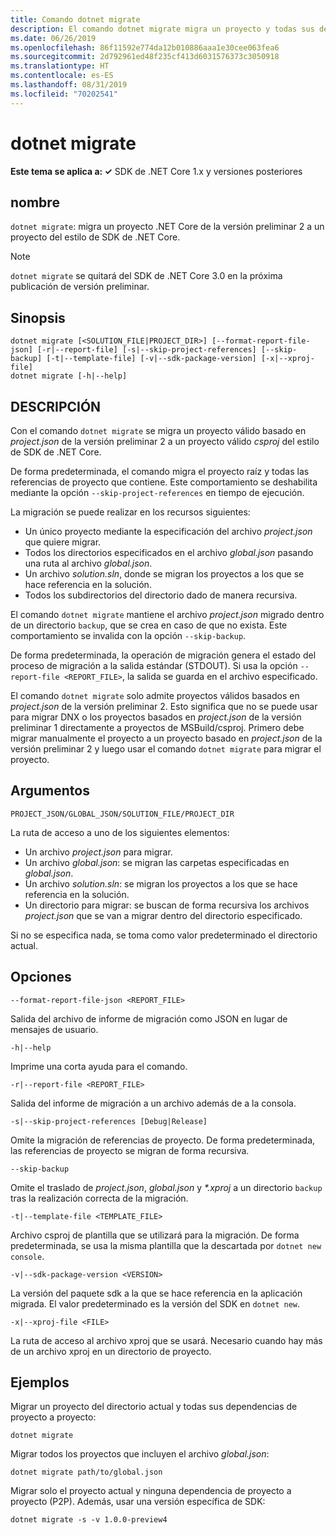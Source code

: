 ```yaml
---
title: Comando dotnet migrate
description: El comando dotnet migrate migra un proyecto y todas sus dependencias.
ms.date: 06/26/2019
ms.openlocfilehash: 86f11592e774da12b010886aaa1e30cee063fea6
ms.sourcegitcommit: 2d792961ed48f235cf413d6031576373c3050918
ms.translationtype: HT
ms.contentlocale: es-ES
ms.lasthandoff: 08/31/2019
ms.locfileid: "70202541"
---
```

# <a name="dotnet-migrate"></a>dotnet migrate

**Este tema se aplica a: ✓** SDK de .NET Core 1.x y versiones posteriores

<!-- todo: uncomment when all CLI commands are reviewed
[!INCLUDE [topic-appliesto-net-core-all](../../../includes/topic-appliesto-net-core-all.md)]
-->

## <a name="name"></a>nombre

`dotnet migrate`: migra un proyecto .NET Core de la versión preliminar 2 a un proyecto del estilo de SDK de .NET Core.

> [!NOTE]
> `dotnet migrate` se quitará del SDK de .NET Core 3.0 en la próxima publicación de versión preliminar.

## <a name="synopsis"></a>Sinopsis

```console
dotnet migrate [<SOLUTION_FILE|PROJECT_DIR>] [--format-report-file-json] [-r|--report-file] [-s|--skip-project-references] [--skip-backup] [-t|--template-file] [-v|--sdk-package-version] [-x|--xproj-file]
dotnet migrate [-h|--help]
```

## <a name="description"></a>DESCRIPCIÓN

Con el comando `dotnet migrate` se migra un proyecto válido basado en *project.json* de la versión preliminar 2 a un proyecto válido *csproj* del estilo de SDK de .NET Core.

De forma predeterminada, el comando migra el proyecto raíz y todas las referencias de proyecto que contiene. Este comportamiento se deshabilita mediante la opción `--skip-project-references` en tiempo de ejecución.

La migración se puede realizar en los recursos siguientes:

* Un único proyecto mediante la especificación del archivo *project.json* que quiere migrar.
* Todos los directorios especificados en el archivo *global.json* pasando una ruta al archivo *global.json*.
* Un archivo *solution.sln*, donde se migran los proyectos a los que se hace referencia en la solución.
* Todos los subdirectorios del directorio dado de manera recursiva.

El comando `dotnet migrate` mantiene el archivo *project.json* migrado dentro de un directorio `backup`, que se crea en caso de que no exista. Este comportamiento se invalida con la opción `--skip-backup`.

De forma predeterminada, la operación de migración genera el estado del proceso de migración a la salida estándar (STDOUT). Si usa la opción `--report-file <REPORT_FILE>`, la salida se guarda en el archivo especificado.

El comando `dotnet migrate` solo admite proyectos válidos basados en *project.json* de la versión preliminar 2. Esto significa que no se puede usar para migrar DNX o los proyectos basados en *project.json* de la versión preliminar 1 directamente a proyectos de MSBuild/csproj. Primero debe migrar manualmente el proyecto a un proyecto basado en *project.json* de la versión preliminar 2 y luego usar el comando `dotnet migrate` para migrar el proyecto.

## <a name="arguments"></a>Argumentos

`PROJECT_JSON/GLOBAL_JSON/SOLUTION_FILE/PROJECT_DIR`

La ruta de acceso a uno de los siguientes elementos:

* Un archivo *project.json* para migrar.
* Un archivo *global.json*: se migran las carpetas especificadas en *global.json*.
* Un archivo *solution.sln*: se migran los proyectos a los que se hace referencia en la solución.
* Un directorio para migrar: se buscan de forma recursiva los archivos *project.json* que se van a migrar dentro del directorio especificado.

Si no se especifica nada, se toma como valor predeterminado el directorio actual.

## <a name="options"></a>Opciones

`--format-report-file-json <REPORT_FILE>`

Salida del archivo de informe de migración como JSON en lugar de mensajes de usuario.

`-h|--help`

Imprime una corta ayuda para el comando.

`-r|--report-file <REPORT_FILE>`

Salida del informe de migración a un archivo además de a la consola.

`-s|--skip-project-references [Debug|Release]`

Omite la migración de referencias de proyecto. De forma predeterminada, las referencias de proyecto se migran de forma recursiva.

`--skip-backup`

Omite el traslado de *project.json*, *global.json* y *\*.xproj* a un directorio `backup` tras la realización correcta de la migración.

`-t|--template-file <TEMPLATE_FILE>`

Archivo csproj de plantilla que se utilizará para la migración. De forma predeterminada, se usa la misma plantilla que la descartada por `dotnet new console`.

`-v|--sdk-package-version <VERSION>`

La versión del paquete sdk a la que se hace referencia en la aplicación migrada. El valor predeterminado es la versión del SDK en `dotnet new`.

`-x|--xproj-file <FILE>`

La ruta de acceso al archivo xproj que se usará. Necesario cuando hay más de un archivo xproj en un directorio de proyecto.

## <a name="examples"></a>Ejemplos

Migrar un proyecto del directorio actual y todas sus dependencias de proyecto a proyecto:

`dotnet migrate`

Migrar todos los proyectos que incluyen el archivo *global.json*:

`dotnet migrate path/to/global.json`

Migrar solo el proyecto actual y ninguna dependencia de proyecto a proyecto (P2P). Además, usar una versión específica de SDK:

`dotnet migrate -s -v 1.0.0-preview4`
